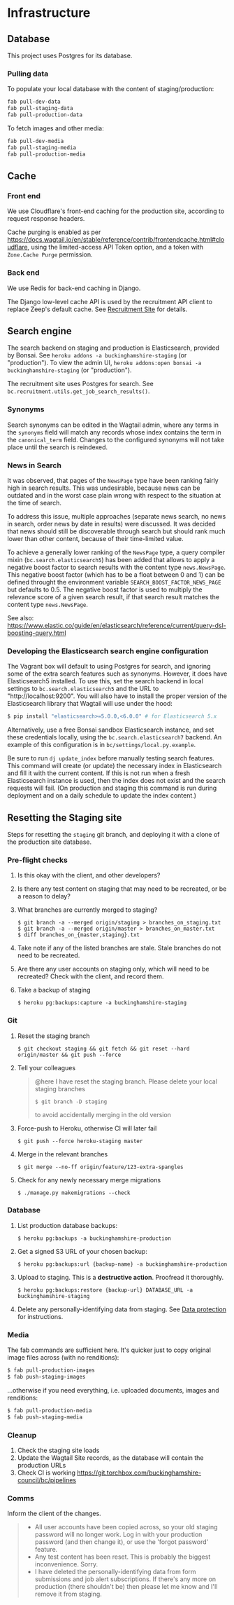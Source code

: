 # Infrastructure

## Database

This project uses Postgres for its database.

### Pulling data

To populate your local database with the content of staging/production:

```bash
fab pull-dev-data
fab pull-staging-data
fab pull-production-data
```

To fetch images and other media:

```bash
fab pull-dev-media
fab pull-staging-media
fab pull-production-media
```

## Cache

### Front end

We use Cloudflare's front-end caching for the production site, according to request response headers.

Cache purging is enabled as per https://docs.wagtail.io/en/stable/reference/contrib/frontendcache.html#cloudflare, using the limited-access API Token option, and a token with `Zone.Cache Purge` permission.

### Back end

We use Redis for back-end caching in Django.

The Django low-level cache API is used by the recruitment API client to replace Zeep's default cache. See [Recruitment Site](recruitment-site.md) for details.

## Search engine

The search backend on staging and production is Elasticsearch, provided by Bonsai. See `heroku addons -a buckinghamshire-staging` (or "production"). To view the admin UI, `heroku addons:open bonsai -a buckinghamshire-staging` (or "production").

The recruitment site uses Postgres for search. See `bc.recruitment.utils.get_job_search_results()`.

### Synonyms

Search synonyms can be edited in the Wagtail admin, where any terms in the `synonyms` field will match any records whose index contains the term in the `canonical_term` field. Changes to the configured synonyms will not take place until the search is reindexed.

### News in Search

It was observed, that pages of the `NewsPage` type have been ranking fairly high in search results.
This was undesirable, because news can be outdated and in the worst case plain wrong with respect to the situation at the time of search.

To address this issue, multiple approaches (separate news search, no news in search, order news by date in results) were discussed.
It was decided that news should still be discoverable through search but should rank much lower than other content, because of their time-limited value.

To achieve a generally lower ranking of the `NewsPage` type, a query compiler mixin (`bc.search.elasticsearch5`) has been added that allows to apply a negative boost factor to search results with the content type `news.NewsPage`.
This negative boost factor (which has to be a float between 0 and 1) can be defined throught the environment variable `SEARCH_BOOST_FACTOR_NEWS_PAGE` but defaults to 0.5.
The negative boost factor is used to multiply the relevance score of a given search result, if that search result matches the content type `news.NewsPage`.

See also: https://www.elastic.co/guide/en/elasticsearch/reference/current/query-dsl-boosting-query.html

### Developing the Elasticsearch search engine configuration

The Vagrant box will default to using Postgres for search, and ignoring some of the extra search features such as synonyms. However, it does have Elasticsearch5 installed. To use this, set the search backend in local settings to `bc.search.elasticsearch5` and the URL to "http://localhost:9200". You will also have to install the proper version of the Elasticsearch library that Wagtail will use under the hood:

```bash
$ pip install "elasticsearch>=5.0.0,<6.0.0" # for Elasticsearch 5.x
```

Alternatively, use a free Bonsai sandbox Elasticsearch instance, and set these credentials locally, using the `bc.search.elasticsearch7` backend. An example of this configuration is in `bc/settings/local.py.example`.

Be sure to run `dj update_index` before manually testing search features. This command will create (or update) the necessary index in Elasticsearch and fill it with the current content. If this is not run when a fresh Elasticsearch instance is used, then the index does not exist and the search requests will fail. (On production and staging this command is run during deployment and on a daily schedule to update the index content.)

<!-- ## File storage -->

<!-- ## DNS -->

<!-- ## TLS/SSL/HTTPS -->

## Resetting the Staging site

Steps for resetting the `staging` git branch, and deploying it with a clone of the production site database.

### Pre-flight checks

1.  Is this okay with the client, and other developers?
1.  Is there any test content on staging that may need to be recreated, or be a reason to delay?
1.  What branches are currently merged to staging?

        $ git branch -a --merged origin/staging > branches_on_staging.txt
        $ git branch -a --merged origin/master > branches_on_master.txt
        $ diff branches_on_{master,staging}.txt

1.  Take note if any of the listed branches are stale. Stale branches do not need to be recreated.
1.  Are there any user accounts on staging only, which will need to be recreated? Check with the client, and record them.
1.  Take a backup of staging

        $ heroku pg:backups:capture -a buckinghamshire-staging

### Git

1.  Reset the staging branch

        $ git checkout staging && git fetch && git reset --hard origin/master && git push --force

1.  Tell your colleagues

    > @here I have reset the staging branch. Please delete your local staging branches
    >
    > ```
    > $ git branch -D staging
    > ```
    >
    > to avoid accidentally merging in the old version

1.  Force-push to Heroku, otherwise CI will later fail

        $ git push --force heroku-staging master

1.  Merge in the relevant branches

        $ git merge --no-ff origin/feature/123-extra-spangles

1.  Check for any newly necessary merge migrations

        $ ./manage.py makemigrations --check

### Database

1.  List production database backups:

        $ heroku pg:backups -a buckinghamshire-production

1.  Get a signed S3 URL of your chosen backup:

        $ heroku pg:backups:url {backup-name} -a buckinghamshire-production

1.  Upload to staging. This is a **destructive action**. Proofread it thoroughly.

        $ heroku pg:backups:restore {backup-url} DATABASE_URL -a buckinghamshire-staging

1.  Delete any personally-identifying data from staging. See [Data protection](data-protection.md) for instructions.

### Media

The fab commands are sufficient here. It's quicker just to copy original image files across (with no renditions):

```bash
$ fab pull-production-images
$ fab push-staging-images
```

…otherwise if you need everything, i.e. uploaded documents, images and renditions:

```bash
$ fab pull-production-media
$ fab push-staging-media
```

### Cleanup

1. Check the staging site loads
1. Update the Wagtail Site records, as the database will contain the production URLs
1. Check CI is working https://git.torchbox.com/buckinghamshire-council/bc/pipelines

### Comms

Inform the client of the changes.

> - All user accounts have been copied across, so your old staging password will no longer work. Log in with your production password (and then change it), or use the 'forgot password' feature.
> - Any test content has been reset. This is probably the biggest inconvenience. Sorry.
> - I have deleted the personally-identifying data from form submissions and job alert subscriptions. If there's any more on production (there shouldn't be) then please let me know and I'll remove it from staging.
